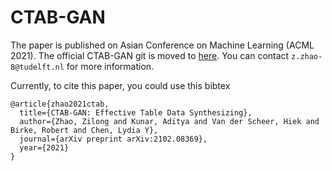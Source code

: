 # CTAB-GAN

The paper is published on Asian Conference on Machine Learning (ACML 2021). The official CTAB-GAN git is moved to [here](https://github.com/Team-TUD/CTAB-GAN).
You can contact `z.zhao-8@tudelft.nl` for more information.


Currently, to cite this paper, you could use this bibtex
```
@article{zhao2021ctab,
  title={CTAB-GAN: Effective Table Data Synthesizing},
  author={Zhao, Zilong and Kunar, Aditya and Van der Scheer, Hiek and Birke, Robert and Chen, Lydia Y},
  journal={arXiv preprint arXiv:2102.08369},
  year={2021}
}
```
